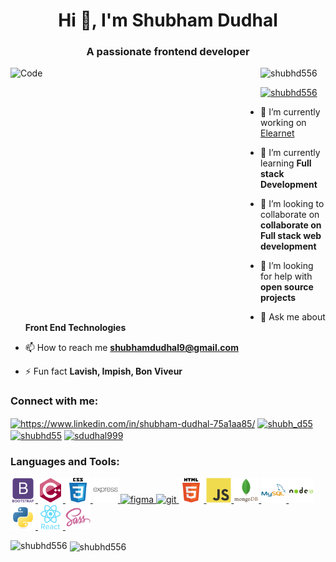 <h1 align="center">Hi 👋, I'm Shubham Dudhal</h1>
<h3 align="center">A passionate frontend developer</h3>

<img align="left" src="https://drive.google.com/uc?id=1m5SmE8VyelpiKqp5tH2DnGPs-4xRuUGI" alt="Code" width="400" height="400">

<p align="left"> <img src="https://komarev.com/ghpvc/?username=shubhd556&label=Profile%20views&color=0e75b6&style=flat" alt="shubhd556" /> </p>

<p align="left"> <a href="https://github.com/ryo-ma/github-profile-trophy"><img src="https://github-profile-trophy.vercel.app/?username=shubhd556" alt="shubhd556" /></a> </p>

- 🔭 I’m currently working on [Elearnet](https://github.com/shubhd556/ELearnet_MERN)

- 🌱 I’m currently learning **Full stack Development**

- 👯 I’m looking to collaborate on **collaborate on Full stack web development**

- 🤝 I’m looking for help with **open source projects**

- 💬 Ask me about **Front End Technologies**

- 📫 How to reach me **shubhamdudhal9@gmail.com**

- ⚡ Fun fact **Lavish, Impish, Bon Viveur**

<h3 align="left">Connect with me:</h3>
<p align="left">
<a href="https://linkedin.com/in/https://www.linkedin.com/in/shubham-dudhal-75a1aa85/" target="blank"><img align="center" src="https://raw.githubusercontent.com/rahuldkjain/github-profile-readme-generator/master/src/images/icons/Social/linked-in-alt.svg" alt="https://www.linkedin.com/in/shubham-dudhal-75a1aa85/" height="30" width="40" /></a>
<a href="https://instagram.com/shubh_d55" target="blank"><img align="center" src="https://raw.githubusercontent.com/rahuldkjain/github-profile-readme-generator/master/src/images/icons/Social/instagram.svg" alt="shubh_d55" height="30" width="40" /></a>
<a href="https://www.codechef.com/users/shubhd55" target="blank"><img align="center" src="https://cdn.jsdelivr.net/npm/simple-icons@3.1.0/icons/codechef.svg" alt="shubhd55" height="30" width="40" /></a>
<a href="https://www.leetcode.com/sdudhal999" target="blank"><img align="center" src="https://raw.githubusercontent.com/rahuldkjain/github-profile-readme-generator/master/src/images/icons/Social/leet-code.svg" alt="sdudhal999" height="30" width="40" /></a>
</p>

<h3 align="left">Languages and Tools:</h3>
<p align="left"> <a href="https://getbootstrap.com" target="_blank"> <img src="https://raw.githubusercontent.com/devicons/devicon/master/icons/bootstrap/bootstrap-plain-wordmark.svg" alt="bootstrap" width="40" height="40"/> </a> <a href="https://www.w3schools.com/cpp/" target="_blank"> <img src="https://raw.githubusercontent.com/devicons/devicon/master/icons/cplusplus/cplusplus-original.svg" alt="cplusplus" width="40" height="40"/> </a> <a href="https://www.w3schools.com/css/" target="_blank"> <img src="https://raw.githubusercontent.com/devicons/devicon/master/icons/css3/css3-original-wordmark.svg" alt="css3" width="40" height="40"/> </a> <a href="https://expressjs.com" target="_blank"> <img src="https://raw.githubusercontent.com/devicons/devicon/master/icons/express/express-original-wordmark.svg" alt="express" width="40" height="40"/> </a> <a href="https://www.figma.com/" target="_blank"> <img src="https://www.vectorlogo.zone/logos/figma/figma-icon.svg" alt="figma" width="40" height="40"/> </a> <a href="https://git-scm.com/" target="_blank"> <img src="https://www.vectorlogo.zone/logos/git-scm/git-scm-icon.svg" alt="git" width="40" height="40"/> </a> <a href="https://www.w3.org/html/" target="_blank"> <img src="https://raw.githubusercontent.com/devicons/devicon/master/icons/html5/html5-original-wordmark.svg" alt="html5" width="40" height="40"/> </a> <a href="https://developer.mozilla.org/en-US/docs/Web/JavaScript" target="_blank"> <img src="https://raw.githubusercontent.com/devicons/devicon/master/icons/javascript/javascript-original.svg" alt="javascript" width="40" height="40"/> </a> <a href="https://www.mongodb.com/" target="_blank"> <img src="https://raw.githubusercontent.com/devicons/devicon/master/icons/mongodb/mongodb-original-wordmark.svg" alt="mongodb" width="40" height="40"/> </a> <a href="https://www.mysql.com/" target="_blank"> <img src="https://raw.githubusercontent.com/devicons/devicon/master/icons/mysql/mysql-original-wordmark.svg" alt="mysql" width="40" height="40"/> </a> <a href="https://nodejs.org" target="_blank"> <img src="https://raw.githubusercontent.com/devicons/devicon/master/icons/nodejs/nodejs-original-wordmark.svg" alt="nodejs" width="40" height="40"/> </a> <a href="https://www.python.org" target="_blank"> <img src="https://raw.githubusercontent.com/devicons/devicon/master/icons/python/python-original.svg" alt="python" width="40" height="40"/> </a> <a href="https://reactjs.org/" target="_blank"> <img src="https://raw.githubusercontent.com/devicons/devicon/master/icons/react/react-original-wordmark.svg" alt="react" width="40" height="40"/> </a> <a href="https://sass-lang.com" target="_blank"> <img src="https://raw.githubusercontent.com/devicons/devicon/master/icons/sass/sass-original.svg" alt="sass" width="40" height="40"/> </a> </p>

<p><img align="left" src="https://github-readme-stats.vercel.app/api/top-langs?username=shubhd556&show_icons=true&locale=en&layout=compact" alt="shubhd556" /></p>

<p>&nbsp;<img align="center" src="https://github-readme-stats.vercel.app/api?username=shubhd556&show_icons=true&locale=en" alt="shubhd556" /></p>
